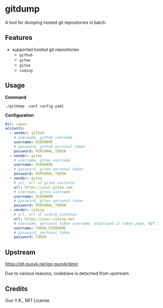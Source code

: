 # gitdump

A tool for dumping hosted git repositories in batch.

## Features

* supported hosted git repositories
  * `github`
  * `gitee`
  * `gitea`
  * `coding`

## Usage

**Command**

```
./gitdump -conf config.yaml
```

**Configuration**

```yaml
dir: repos
accounts:
  - vendor: github
    # username, github username
    username: USERNAME
    # password, github personal token
    password: PERSONAL_TOKEN
  - vendor: gitee
    # username, gitee username
    username: USERNAME
    # password, gitee personal token
    password: PERSONAL_TOKEN
  - vendor: gitea
    # url, url of gitea instance
    url: https://your.gitea.com
    # username, gitea username
    username: USERNAME
    # password, gitea personal token
    password: PERSONAL_TOKEN
  - vendor: coding
    # url, url of coding instance
    url: https://your.coding.net
    # username, personal token username, displayed in token page, NOT YOUR CODING USERNAME
    username: TOKEN_USERNAME
    # password, personal token
    password: TOKEN
```

## Upstream

https://git.guoyk.net/go-guoyk/gimir

Due to various reasons, codebase is detached from upstream.

## Credits

Guo Y.K., MIT License
